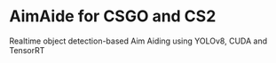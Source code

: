 # AimAide for CSGO and CS2
Realtime object detection-based Aim Aiding using YOLOv8, CUDA and TensorRT

